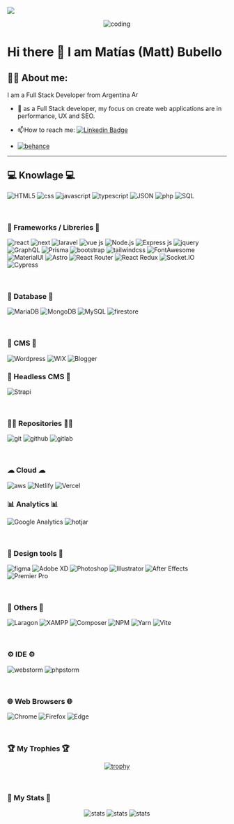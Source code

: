 ![](https://komarev.com/ghpvc/?username=MattEzekiel&color=blue&style=for-the-badge)

<div id="header" align="center">
  <img src="https://media.giphy.com/media/qgQUggAC3Pfv687qPC/giphy.gif" alt="coding">
</div>

# Hi there 👋 I am Matías (Matt) Bubello

## 👨‍💻 About me:

<p>I am a Full Stack Developer from Argentina <img src="https://raw.githubusercontent.com/madebybowtie/FlagKit/master/Assets/PNG/AR%402x.png" alt="Argentina" width="21" height="15"> </p>

- :telescope: as a Full Stack developer, my focus on create web applications are in performance, UX and SEO.

- :mailbox:How to reach me: [![Linkedin Badge](https://img.shields.io/badge/-matiasbubello-blue?style=flat&logo=Linkedin&logoColor=white)](https://www.linkedin.com/in/matias-bubello/) 
- <a href="https://www.behance.net/mattbubello" target="_blank"><img src="https://img.shields.io/badge/Behance-0054F7?style=for-the-badge&logo=behance&logoColor=white" alt="behance" /></a>

<hr>

## 💻 Knowlage 💻
<div class="badges">
  <img src="https://img.shields.io/badge/HTML5-orange?logo=html5&logoColor=white&style=for-the-badge" alt="HTML5">
  <img src="https://img.shields.io/badge/css3-blue?logo=css3&logoColor=white&style=for-the-badge" alt="css">
  <img src="https://img.shields.io/badge/javascript-yellow?logo=javascript&logoColor=white&style=for-the-badge" alt="javascript">
  <img src="https://img.shields.io/badge/TypeScript-007ACC?style=for-the-badge&logo=typescript&logoColor=white" alt="typescript">
  <img src="https://img.shields.io/badge/json-5E5C5C?style=for-the-badge&logo=json&logoColor=white" alt="JSON">
  <img src="https://img.shields.io/badge/PHP-cornflowerblue?logo=php&logoColor=white&style=for-the-badge" alt="php">
  <img src="https://img.shields.io/badge/mysql-dodgerblue?logo=mySQL&logoColor=white&style=for-the-badge" alt="SQL">
</div>

&nbsp;
&nbsp;

### 🧰 Frameworks / Libreries 🧰
<div class="badges">
  <img src="https://img.shields.io/badge/-ReactJs-61DAFB?logo=react&logoColor=white&style=for-the-badge" alt="react"> 
  <img src="https://img.shields.io/badge/next.js-000000?style=for-the-badge&logo=nextdotjs&logoColor=white" alt="next">
  <img src="https://img.shields.io/badge/laravel-orangered?logo=laravel&logoColor=white&style=for-the-badge" alt="laravel">
  <img src="https://img.shields.io/badge/-VueJs-4fc08d?logo=vuedotjs&logoColor=white&style=for-the-badge" alt="vue js">
  <img src="https://img.shields.io/badge/Node.js-339933?style=for-the-badge&logo=nodedotjs&logoColor=white" alt="Node.js">
  <img src="https://img.shields.io/badge/Express.js-000000?style=for-the-badge&logo=express&logoColor=white" alt="Express js">
  <img src="https://img.shields.io/badge/jquery-blue?logo=jquery&logoColor=white&style=for-the-badge" alt="jquery">
  <img src="https://img.shields.io/badge/GraphQl-E10098?style=for-the-badge&logo=graphql&logoColor=white" alt="GraphQL">
  <img src="https://img.shields.io/badge/Prisma-3982CE?style=for-the-badge&logo=Prisma&logoColor=white" alt="Prisma">
  <img src="https://img.shields.io/badge/bootstrap-indigo?logo=bootstrap&logoColor=white&style=for-the-badge" alt="bootstrap">
  <img src="https://img.shields.io/badge/tailwindcss-deepskyblue?logo=tailwindcss&logoColor=white&style=for-the-badge" alt="tailwindcss">
  <img src="https://img.shields.io/badge/Font_Awesome-339AF0?style=for-the-badge&logo=fontawesome&logoColor=white" alt="FontAwesome">
  <img src="https://img.shields.io/badge/Material%20UI-007FFF?style=for-the-badge&logo=mui&logoColor=white" alt="MaterialUI">
  <img src="https://img.shields.io/badge/Astro-0C1222?style=for-the-badge&logo=astro&logoColor=FDFDFE" alt="Astro">
  <img src="https://img.shields.io/badge/React_Router-CA4245?style=for-the-badge&logo=react-router&logoColor=white" alt="React Router">
  <img src="https://img.shields.io/badge/Redux-593D88?style=for-the-badge&logo=redux&logoColor=white" alt="React Redux">
  <img src="https://img.shields.io/badge/Socket.io-010101?&style=for-the-badge&logo=Socket.io&logoColor=white" alt="Socket.IO">
  <img src="https://img.shields.io/badge/Cypress-17202C?style=for-the-badge&logo=cypress&logoColor=white" alt="Cypress">
</div>

&nbsp;
&nbsp;

### 🔑 Database 🔑
<div class="badges">
  <img src="https://img.shields.io/badge/MariaDB-003545?style=for-the-badge&logo=mariadb&logoColor=white" alt="MariaDB">
  <img src="https://img.shields.io/badge/MongoDB-4EA94B?style=for-the-badge&logo=mongodb&logoColor=white" alt="MongoDB">
  <img src="https://img.shields.io/badge/MySQL-005C84?style=for-the-badge&logo=mysql&logoColor=white" alt="MySQL">
  <img src="https://img.shields.io/badge/firebase-ffca28?style=for-the-badge&logo=firebase&logoColor=black" alt="firestore">
</div>

&nbsp;
&nbsp;

### 📝 CMS 📝

<div class="badges">
    <img src="https://img.shields.io/badge/Wordpress-21759B?style=for-the-badge&logo=wordpress&logoColor=white" alt="Wordpress">
    <img src="https://img.shields.io/badge/Wix-000?style=for-the-badge&logo=wix&logoColor=white" alt="WIX">
    <img src="https://img.shields.io/badge/Blogger-FF5722?style=for-the-badge&logo=blogger&logoColor=white" alt="Blogger">
</div>

### 🧠 Headless CMS 🧠
<div class="badge">
    <img src="https://img.shields.io/badge/strapi-2F2E8B?style=for-the-badge&logo=strapi&logoColor=whit" alt="Strapi">
</div> 

&nbsp;
&nbsp;

### 👨‍💻 Repositories 👨‍💻
<div class="badge">
  <img src="http://img.shields.io/badge/git-brown?style=for-the-badge&logo=git&logoColor=white" alt="git">
  <img src="http://img.shields.io/badge/github-black?style=for-the-badge&logo=github&logoColor=white" alt="github">
  <img src="http://img.shields.io/badge/gitlab-lightsalmon?style=for-the-badge&logo=gitlab&logoColor=white" alt="gitlab">
</div>

&nbsp;

### ☁ Cloud ☁
<div class="badges">
  <img src="https://img.shields.io/badge/Amazon_AWS-FF9900?style=for-the-badge&logo=amazonaws&logoColor=white" alt="aws">
  <img src="https://img.shields.io/badge/Netlify-00C7B7?style=for-the-badge&logo=netlify&logoColor=white" alt="Netlify">
  <img src="https://img.shields.io/badge/Vercel-000000?style=for-the-badge&logo=vercel&logoColor=white" alt="Vercel">
</div>

### 📊 Analytics 📊

<div class="badges">
  <img src="https://img.shields.io/badge/Google%20Analytics-E37400?style=for-the-badge&logo=google%20analytics&logoColor=white" alt="Google Analytics">
  <img src="https://img.shields.io/badge/hotjar-FD3A5C?style=for-the-badge&logo=hotjar&logoColor=white" alt="hotjar">
</div>

&nbsp;

### 🎨 Design tools 🎨

<div class="badges">
  <img src="http://img.shields.io/badge/figma-slateblue?style=for-the-badge&logo=figma&logoColor=white" alt="figma">
  <img src="http://img.shields.io/badge/adobexd-darkmagenta?style=for-the-badge&logo=adobexd&logoColor=white" alt="Adobe XD">
  <img src="https://img.shields.io/badge/Adobe%20Photoshop-31A8FF?style=for-the-badge&logo=Adobe%20Photoshop&logoColor=black" alt="Photoshop">
  <img src="https://img.shields.io/badge/Adobe%20Illustrator-FF9A00?style=for-the-badge&logo=adobe%20illustrator&logoColor=white" alt="Illustrator">
  <img src="https://img.shields.io/badge/Adobe%20after%20affects-CF96FD?style=for-the-badge&logo=Adobe%20after%20effects&logoColor=393665" alt="After Effects">
  <img src="https://img.shields.io/badge/Adobe%20Premiere%20Pro-9999FF?style=for-the-badge&logo=Adobe%20Premiere%20Pro&logoColor=white" alt="Premier Pro">
</div>

&nbsp;
&nbsp;

### 🔧 Others 🔧
<div class="badges">
    <img src="https://img.shields.io/badge/Laragon-0E83CD?style=for-the-badge&logo=Laragon&logoColor=white" alt="Laragon">
    <img src="https://img.shields.io/badge/Xampp-F37623?style=for-the-badge&logo=xampp&logoColor=white" alt="XAMPP">
    <img src="https://img.shields.io/badge/Composer-885630?style=for-the-badge&logo=Composer&logoColor=white" alt="Composer">
    <img src="https://img.shields.io/badge/npm-CB3837?style=for-the-badge&logo=npm&logoColor=white" alt="NPM">
    <img src="https://img.shields.io/badge/Yarn-2C8EBB?style=for-the-badge&logo=yarn&logoColor=white" alt="Yarn">
    <img src="https://img.shields.io/badge/Vite-B73BFE?style=for-the-badge&logo=vite&logoColor=FFD62E" alt="Vite">
</div>

&nbsp;

### ⚙️ IDE ⚙️
<div class="badges">
  <img src="https://img.shields.io/badge/WebStorm-000000?style=for-the-badge&logo=WebStorm&logoColor=white" alt="webstorm">
  <img src="http://img.shields.io/badge/-PHPStorm-181717?style=for-the-badge&logo=phpstorm&logoColor=white" alt="phpstorm">
</div>

&nbsp;

### 🌐 Web Browsers 🌐
<div>
    <img src="https://img.shields.io/badge/Google_chrome-4285F4?style=for-the-badge&logo=Google-chrome&logoColor=white" alt="Chrome">
    <img src="https://img.shields.io/badge/Firefox_Browser-FF7139?style=for-the-badge&logo=Firefox-Browser&logoColor=white" alt="Firefox">
    <img src="https://img.shields.io/badge/Microsoft_Edge-0078D7?style=for-the-badge&logo=Microsoft-edge&logoColor=white" alt="Edge">
</div>

&nbsp;
&nbsp;
&nbsp;
### 🏆 My Trophies 🏆
<div align="center">
  
  [![trophy](https://github-profile-trophy.vercel.app/?username=MattEzekiel&row=3&column=3&theme=juicyfresh)](https://github.com/MattEzekiel/github-profile-trophy)
  
</div>

&nbsp;
&nbsp;
&nbsp;

### 🌟 My Stats 🌟
<div align="center">
  
  <img src="http://github-readme-streak-stats.herokuapp.com?user=MattEzekiel&theme=dark&background=000000" alt="stats">
  <img src="https://github-readme-stats.vercel.app/api?username=MattEzekiel&show_icons=true&theme=midnight-purple" alt="stats">
  <img src="https://github-readme-stats.vercel.app/api/top-langs/?username=MattEzekiel&layout=compact&theme=vision-friendly-dark" alt="stats">  
  
</div>
